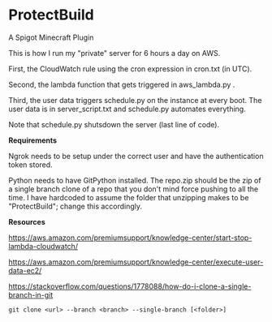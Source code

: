 # ProtectBuild
A Spigot Minecraft Plugin

This is how I run my "private" server for 6 hours a day on AWS.

First, the CloudWatch rule using the cron expression in cron.txt (in UTC).

Second, the lambda function that gets triggered in aws_lambda.py .

Third, the user data triggers schedule.py on the instance at every boot. The user data is in server_script.txt and schedule.py automates everything.

Note that schedule.py shutsdown the server (last line of code).

**Requirements**

Ngrok needs to be setup under the correct user and have the authentication token stored.

Python needs to have GitPython installed. The repo.zip should be the zip of a single branch clone of a repo that you don't mind force pushing to all the time. I have hardcoded to assume the folder that unzipping makes to be "ProtectBuild"; change this accordingly.

**Resources**

https://aws.amazon.com/premiumsupport/knowledge-center/start-stop-lambda-cloudwatch/

https://aws.amazon.com/premiumsupport/knowledge-center/execute-user-data-ec2/

https://stackoverflow.com/questions/1778088/how-do-i-clone-a-single-branch-in-git

```
git clone <url> --branch <branch> --single-branch [<folder>]
```
